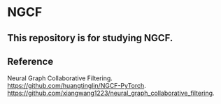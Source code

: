 # NGCF

## This repository is for studying NGCF.
## Reference 
  Neural Graph Collaborative Filtering. \
  https://github.com/huangtinglin/NGCF-PyTorch. \
  https://github.com/xiangwang1223/neural_graph_collaborative_filtering.
